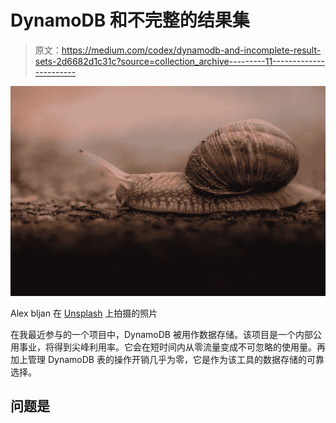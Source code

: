 # DynamoDB 和不完整的结果集

> 原文：<https://medium.com/codex/dynamodb-and-incomplete-result-sets-2d6682d1c31c?source=collection_archive---------11----------------------->

![](img/dd97fabdb458045c1511870c93e091de.png)

Alex bljan 在 [Unsplash](https://unsplash.com?utm_source=medium&utm_medium=referral) 上拍摄的照片

在我最近参与的一个项目中，DynamoDB 被用作数据存储。该项目是一个内部公用事业，将得到尖峰利用率。它会在短时间内从零流量变成不可忽略的使用量。再加上管理 DynamoDB 表的操作开销几乎为零，它是作为该工具的数据存储的可靠选择。

## 问题是